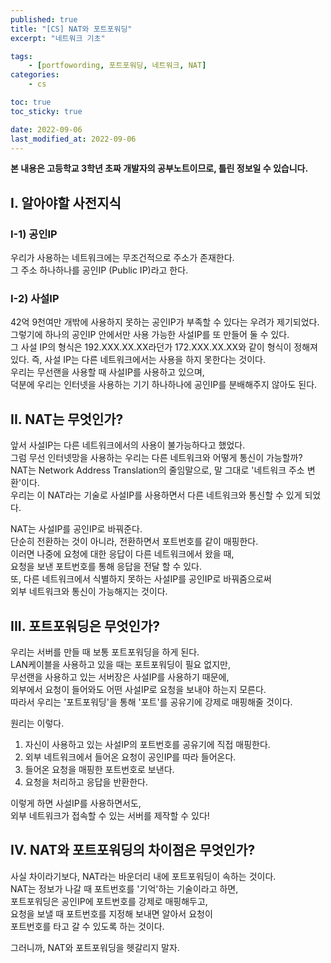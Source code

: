 ```yaml
---
published: true
title: "[CS] NAT와 포트포워딩"
excerpt: "네트워크 기초"

tags:
    - [portfowording, 포트포워딩, 네트워크, NAT]
categories:
    - cs

toc: true
toc_sticky: true

date: 2022-09-06
last_modified_at: 2022-09-06
---
```

  
**본 내용은 고등학교 3학년 초짜 개발자의 공부노트이므로, 틀린 정보일 수 있습니다.**
## **I. 알아야할 사전지식**

### **I-1) 공인IP**
우리가 사용하는 네트워크에는 무조건적으로 주소가 존재한다.  
그 주소 하나하나를 공인IP (Public IP)라고 한다.

### **I-2) 사설IP**
42억 9천여만 개밖에 사용하지 못하는 공인IP가 부족할 수 있다는 우려가 제기되었다.  
그렇기에 하나의 공인IP 안에서만 사용 가능한 사설IP를 또 만들어 둘 수 있다.  
그 사설 IP의 형식은 192.XXX.XX.XX라던가 172.XXX.XX.XX와 같이 형식이 정해져있다. 
즉, 사설 IP는 다른 네트워크에서는 사용을 하지 못한다는 것이다.  
우리는 무선랜을 사용할 때 사설IP를 사용하고 있으며,  
덕분에 우리는 인터넷을 사용하는 기기 하나하나에 공인IP를 분배해주지 않아도 된다.  
  


## **II. NAT는 무엇인가?**
앞서 사설IP는 다른 네트워크에서의 사용이 불가능하다고 했었다.  
그럼 무선 인터넷망을 사용하는 우리는 다른 네트워크와 어떻게 통신이 가능할까?  
NAT는 Network Address Translation의 줄임말으로, 말 그대로 '네트워크 주소 변환'이다.  
우리는 이 NAT라는 기술로 사설IP를 사용하면서 다른 네트워크와 통신할 수 있게 되었다.  
  
NAT는 사설IP를 공인IP로 바꿔준다.  
단순히 전환하는 것이 아니라, 전환하면서 포트번호를 같이 매핑한다.  
이러면 나중에 요청에 대한 응답이 다른 네트워크에서 왔을 때,  
요청을 보낸 포트번호를 통해 응답을 전달 할 수 있다.  
또, 다른 네트워크에서 식별하지 못하는 사설IP를 공인IP로 바꿔줌으로써  
외부 네트워크와 통신이 가능해지는 것이다.  
  


## **III. 포트포워딩은 무엇인가?**
우리는 서버를 만들 때 보통 포트포워딩을 하게 된다.  
LAN케이블을 사용하고 있을 때는 포트포워딩이 필요 없지만,  
무선랜을 사용하고 있는 서버장은 사설IP를 사용하기 때문에,  
외부에서 요청이 들어와도 어떤 사설IP로 요청을 보내야 하는지 모른다.  
따라서 우리는 '포트포워딩'을 통해 '포트'를 공유기에 강제로 매핑해줄 것이다.  
  
원리는 이렇다.  
1. 자신이 사용하고 있는 사설IP의 포트번호를 공유기에 직접 매핑한다.  
2. 외부 네트워크에서 들어온 요청이 공인IP를 따라 들어온다.  
3. 들어온 요청을 매핑한 포트번호로 보낸다.
4. 요청을 처리하고 응답을 반환한다.

이렇게 하면 사설IP를 사용하면서도,  
외부 네트워크가 접속할 수 있는 서버를 제작할 수 있다!  
  

## **IV. NAT와 포트포워딩의 차이점은 무엇인가?**
사실 차이라기보다, NAT라는 바운더리 내에 포트포워딩이 속하는 것이다.  
NAT는 정보가 나갈 때 포트번호를 '기억'하는 기술이라고 하면,  
포트포워딩은 공인IP에 포트번호를 강제로 매핑해두고,  
요청을 보낼 때 포트번호를 지정해 보내면 알아서 요청이  
포트번호를 타고 갈 수 있도록 하는 것이다. 

그러니까, NAT와 포트포워딩을 헷갈리지 말자.